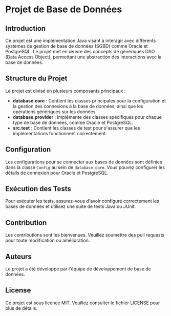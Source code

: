 # Projet de Base de Données

## Introduction

Ce projet est une implémentation Java visant à interagir avec différents systèmes de gestion de base de données (SGBD) comme Oracle et PostgreSQL. Le projet met en œuvre des concepts de génériques DAO (Data Access Object), permettant une abstraction des interactions avec la base de données.

## Structure du Projet

Le projet est divisé en plusieurs composants principaux :

- **database.core** : Contient les classes principales pour la configuration et la gestion des connexions à la base de données, ainsi que les opérations génériques sur les données.
- **database.provider** : Implémente des classes spécifiques pour chaque type de base de données, comme Oracle et PostgreSQL.
- **src.test** : Contient les classes de test pour s'assurer que les implémentations fonctionnent correctement.

## Configuration

Les configurations pour se connecter aux bases de données sont définies dans la classe `Config` au sein de `database.core`. Vous pouvez configurer les détails de connexion pour Oracle et PostgreSQL.

## Exécution des Tests

Pour exécuter les tests, assurez-vous d'avoir configuré correctement les bases de données et utilisez une suite de tests Java ou JUnit.

## Contribution

Les contributions sont les bienvenues. Veuillez soumettre des pull requests pour toute modification ou amélioration.

## Auteurs

Le projet a été développé par l'équipe de développement de base de données.

## License

Ce projet est sous licence MIT. Veuillez consulter le fichier LICENSE pour plus de détails.